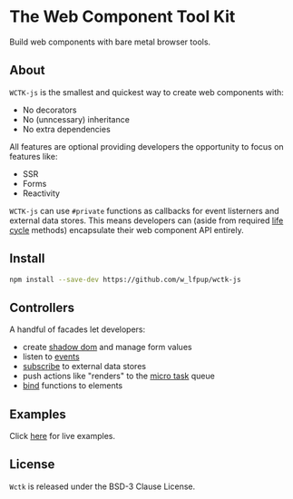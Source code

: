 # The Web Component Tool Kit

Build web components with bare metal browser tools.

## About

`WCTK-js` is the smallest and quickest way to create web components with:

- No decorators
- No (unncessary) inheritance
- No extra dependencies

All features are optional providing developers the opportunity to focus on features like:

- SSR
- Forms
- Reactivity

`WCTK-js` can use `#private` functions as callbacks for event listerners and external data stores. This means developers can (aside from required [life cycle](https://developer.mozilla.org/en-US/docs/Web/API/Web_components/Using_custom_elements#custom_element_lifecycle_callbacks) methods) encapsulate their web component API entirely.

## Install

```bash
npm install --save-dev https://github.com/w_lfpup/wctk-js
```

## Controllers

A handful of facades let developers:

- create [shadow dom](./docs/wc.md) and manage form values
- listen to [events](./docs/events.md)
- [subscribe](./docs/subscription.md) to external data stores
- push actions like "renders" to the [micro task](./docs/microtask.md) queue
- [bind](./docs/bind.md) functions to elements

## Examples

Click [here](https://w_lfpup.github.io/wctk-js/examples/) for live examples.

## License

`Wctk` is released under the BSD-3 Clause License.
